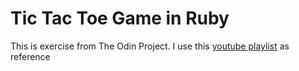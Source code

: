 # Tic Tac Toe Game in Ruby

This is exercise from The Odin Project. I use this [youtube playlist](https://www.youtube.com/playlist?list=PLS6F722u-R6LZxh7mvEUvZKshcH6KSNhr) as reference
